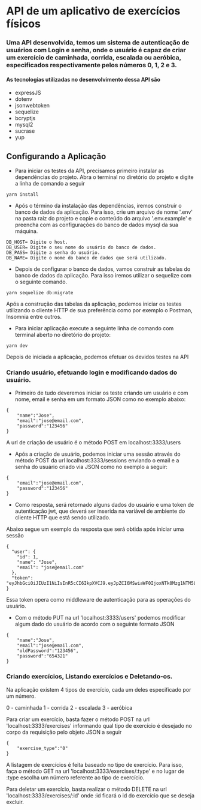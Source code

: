 # API de um aplicativo de exercícios físicos

### Uma API desenvolvida, temos um sistema de autenticação de usuários com Login e senha, onde o usuário é capaz de criar um exercício de caminhada, corrida, escalada ou aeróbica, especificados respectivamente pelos números 0, 1, 2 e 3.

#### As tecnologias utilizadas no desenvolvimento dessa API são
- expressJS
- dotenv
- jsonwebtoken
- sequelize
- bcryptjs
- mysql2
- sucrase
- yup

## Configurando a Aplicação

- Para iniciar os testes da API, precisamos primeiro instalar as dependências do projeto. Abra o terminal no diretório do projeto e digite a linha de comando a seguir
```
yarn install
```
 - Após o término da instalação das dependências, iremos construir o banco de dados da aplicação. Para isso, crie um arquivo de nome '.env' na pasta raiz do projeto e copie o conteúdo do arquivo '.env.example' e preencha com as configurações do banco de dados mysql da sua máquina.
```
DB_HOST= Digite o host.
DB_USER= Digite o seu nome do usuário do banco de dados.
DB_PASS= Digite a senha do usuário.
DB_NAME= Digite o nome do banco de dados que será utilizado.
```

 - Depois de configurar o banco de dados, vamos construir as tabelas do banco de dados da aplicação. Para isso iremos utilizar o sequelize com o seguinte comando.
```
yarn sequelize db:migrate
```
Após a construção das tabelas da aplicação, podemos iniciar os testes utilizando o cliente HTTP de sua preferência como por exemplo o Postman, Insomnia entre outros.

- Para iniciar aplicação execute a seguinte linha de comando com terminal aberto no diretório do projeto:
```
yarn dev
```
Depois de iniciada a aplicação, podemos efetuar os devidos testes na API

###  Criando usuário, efetuando login e modificando dados do usuário.
 - Primeiro de tudo deveremos iniciar os teste criando um usuário e com nome, email e senha em um formato JSON como no exemplo abaixo:
```
{
	"name":"Jose",
	"email":"jose@email.com",
	"password":"123456"
}
```
A url de criação de usuário é o método POST em  localhost:3333/users

 - Após a criação de usuário, podemos iniciar uma sessão através do método POST da url localhost:3333/sessions
enviando o email e a senha do usuário criado via JSON como no exemplo a seguir:
```
{
	"email":"jose@email.com",
	"password":"123456"
}
```

 - Como resposta, será retornado alguns dados do usuário e uma token de autenticação jwt, que deverá ser inserida na variável de ambiente do cliente HTTP que está sendo utilizado. 

Abaixo segue um exemplo da resposta que será obtida após iniciar uma sessão
```
{
  "user": {
    "id": 1,
    "name": "Jose",
    "email": "jose@email.com"
  },
  "token": "eyJhbGciOiJIUzI1NiIsInR5cCI6IkpXVCJ9.eyJpZCI6MSwiaWF0IjoxNTk0Mzg1NTM5LCJleHAiOjE1OTQ5OTAzMzl9.vXqmhJGNLVq3wSi_nwVSYnMjBoDjX4azBuFWe14F43g"
}
```
Essa token opera como middleware de autenticação para as operações do usuário.

 - Com o método PUT na url 'localhost:3333/users' podemos modificar algum dado do usuário de acordo com o seguinte formato JSON

```
{
	"name":"Jose",
	"email":"jose@email.com",
	"oldPassword":"123456",
	"password":"654321"
}
```

### Criando exercícios, Listando exercícios e Deletando-os.

Na aplicação existem 4 tipos de exercício, cada um deles especificado por um número.

0 - caminhada
1 - corrida
2 - escalada
3 - aeróbica

Para criar um exercício, basta fazer o método POST na url 'localhost:3333/exercises' informando qual tipo de exercício é desejado no corpo da requisição pelo objeto JSON a seguir
```
{
	"exercise_type":"0"
}
```

A listagem de exercícios é feita baseado no tipo de exercício.
Para isso, faça o método GET na url 'localhost:3333/exercises/:type' e no lugar de :type escolha um número referente ao tipo de exercício.

Para deletar um exercício, basta realizar o método DELETE na url  'localhost:3333/exercises/:id' onde :id ficará o id do exercício que se deseja excluir.
